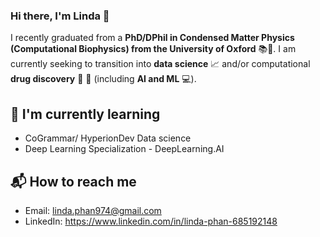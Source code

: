 ### Hi there, I'm Linda 👋

I recently graduated from a **PhD/DPhil in Condensed Matter Physics (Computational Biophysics) from the University of Oxford** 📚🔬. I am currently seeking to transition into **data science** 📈 and/or computational **drug discovery** 🧬 💊 (including **AI and ML** 💻). 


## 🌱 I'm currently learning
- CoGrammar/ HyperionDev Data science
- Deep Learning Specialization - DeepLearning.AI

## 📬 How to reach me 
- Email: linda.phan974@gmail.com
- LinkedIn: https://www.linkedin.com/in/linda-phan-685192148


<!--
**lxp974/lxp974** is a ✨ _special_ ✨ repository because its `README.md` (this file) appears on your GitHub profile.

Here are some ideas to get you started:

- 🔭 I’m currently working on ...
- 🌱 I’m currently learning ...
- 👯 I’m looking to collaborate on ...
- 🤔 I’m looking for help with ...
- 💬 Ask me about ...
- 📫 How to reach me: ...
- 😄 Pronouns: ...
- ⚡ Fun fact: ...
-->
